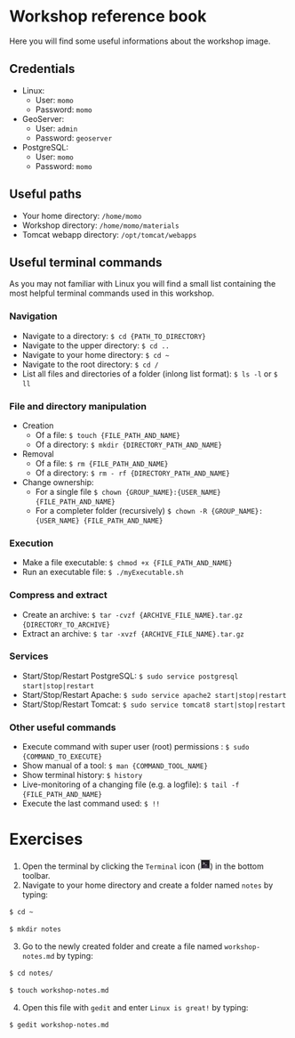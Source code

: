 # Workshop reference book

Here you will find some useful informations about the workshop image.

## Credentials

* Linux:
    * User: `momo`
    * Password: `momo`
* GeoServer:
    * User: `admin`
    * Password: `geoserver`
* PostgreSQL:
    * User: `momo`
    * Password: `momo`

## Useful paths

* Your home directory: `/home/momo`
* Workshop directory: `/home/momo/materials`
* Tomcat webapp directory: `/opt/tomcat/webapps`

## Useful terminal commands

As you may not familiar with Linux you will find a small list containing the
most helpful terminal commands used in this workshop.

### Navigation

* Navigate to a directory: `$ cd {PATH_TO_DIRECTORY}`
* Navigate to the upper directory: `$ cd ..`
* Navigate to your home directory: `$ cd ~`
* Navigate to the root directory: `$ cd /`
* List all files and directories of a folder (inlong list format): `$ ls -l` or `$ ll`

### File and directory manipulation

* Creation
    * Of a file: `$ touch {FILE_PATH_AND_NAME}`
    * Of a directory: `$ mkdir {DIRECTORY_PATH_AND_NAME}`
* Removal
    * Of a file: `$ rm {FILE_PATH_AND_NAME}`
    * Of a directory: `$ rm - rf {DIRECTORY_PATH_AND_NAME}`
* Change ownership:
    * For a single file `$ chown {GROUP_NAME}:{USER_NAME} {FILE_PATH_AND_NAME}`
    * For a completer folder (recursively) `$ chown -R {GROUP_NAME}:{USER_NAME} {FILE_PATH_AND_NAME}`

### Execution

* Make a file executable: `$ chmod +x {FILE_PATH_AND_NAME}`
* Run an executable file: `$ ./myExecutable.sh`

### Compress and extract

* Create an archive: `$ tar -cvzf {ARCHIVE_FILE_NAME}.tar.gz {DIRECTORY_TO_ARCHIVE}`
* Extract an archive: `$ tar -xvzf {ARCHIVE_FILE_NAME}.tar.gz`

### Services

* Start/Stop/Restart PostgreSQL: `$ sudo service postgresql start|stop|restart`
* Start/Stop/Restart Apache: `$ sudo service apache2 start|stop|restart`
* Start/Stop/Restart Tomcat: `$ sudo service tomcat8 start|stop|restart`

### Other useful commands

* Execute command with super user (root) permissions : `$ sudo {COMMAND_TO_EXECUTE}`
* Show manual of a tool: `$ man {COMMAND_TOOL_NAME}`
* Show terminal history: `$ history`
* Live-monitoring of a changing file (e.g. a logfile): `$ tail -f {FILE_PATH_AND_NAME}`
* Execute the last command used: `$ !!`

# Exercises

1. Open the terminal by clicking the `Terminal` icon (![](assets/terminal_logo.png))
   in the bottom toolbar.
2. Navigate to your home directory and create a folder named `notes` by typing:
```bash
$ cd ~
```
```bash
$ mkdir notes
```
3. Go to the newly created folder and create a file named `workshop-notes.md` by typing:
```bash
$ cd notes/
```
```bash
$ touch workshop-notes.md
```
4. Open this file with `gedit` and enter `Linux is great!` by typing:
```bash
$ gedit workshop-notes.md
```
